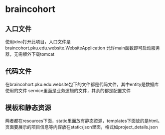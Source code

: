# braincohort

## 入口文件
使用idea打开此项目，入口文件是braincohort.pku.edu.website.WebsiteApplication
允许main函数即可启动服务器，无需额外下载tomcat

## 代码文件
在braincohort.pku.edu.website包下的文件都是代码文件，其中entity是数据库使用的文件
service里面是业务逻辑的文件，其余的都是配置文件

## 模板和静态资源
两者都在resources下面，static里面放有静态资源，templates下面放的是html。
页面要展示的项目信息等内容放在static/json里面，格式如project_details.json
